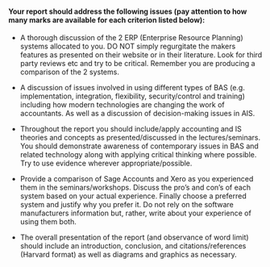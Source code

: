 #### Your report should address the following issues (pay attention to how many marks are available for each criterion listed below):

- A thorough discussion of the 2 ERP (Enterprise Resource Planning) systems allocated to you. DO NOT simply regurgitate the makers features as presented on their website or in their literature. Look for third party reviews etc and try to be critical. Remember you are producing a comparison of the 2 systems. 

- A discussion of issues involved in using different types of BAS (e.g. implementation, integration, flexibility, security/control and training) including how modern technologies are changing the work of accountants. As well as a discussion of decision-making issues in AIS. 

- Throughout the report you should include/apply accounting and IS theories and concepts as presented/discussed in the lectures/seminars. You should demonstrate awareness of contemporary issues in BAS and related technology along with applying critical thinking where possible. Try to use evidence wherever appropriate/possible. 

- Provide a comparison of Sage Accounts and Xero as you experienced them in the seminars/workshops. Discuss the pro’s and con’s of each system based on your actual experience. Finally choose a preferred system and justify why you prefer it. Do not rely on the software manufacturers information but, rather, write about your experience of using them both. 

- The overall presentation of the report (and observance of word limit) should include an introduction, conclusion, and citations/references (Harvard format) as well as diagrams and graphics as necessary.